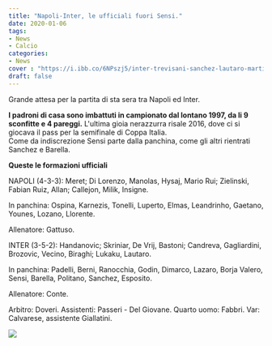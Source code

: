 ```yaml
---
title: "Napoli-Inter, le ufficiali fuori Sensi."
date: 2020-01-06
tags:
- News
- Calcio
categories:
- News
cover : "https://i.ibb.co/6NPszj5/inter-trevisani-sanchez-lautaro-martinez-perfetto-per-lukaku.jpg"
draft: false
---
```


<p>Grande attesa per la partita di sta sera tra Napoli ed Inter.</p>
<strong> I padroni di casa sono imbattuti in campionato dal lontano 1997, da li 9 sconfitte e 4 pareggi.</strong>
L'ultima gioia nerazzurra risale 2016, dove ci si giocava il pass per la semifinale di Coppa Italia.<br>
Come da indiscrezione Sensi parte dalla panchina, come gli altri rientrati Sanchez e Barella.

<strong>Queste le formazioni ufficiali</strong>

NAPOLI (4-3-3): Meret; Di Lorenzo, Manolas, Hysaj, Mario Rui; Zielinski, Fabian Ruiz, Allan; Callejon, Milik, Insigne.

In panchina: Ospina, Karnezis, Tonelli, Luperto, Elmas, Leandrinho, Gaetano, Younes, Lozano, Llorente.

Allenatore: Gattuso.

INTER (3-5-2): Handanovic; Skriniar, De Vrij, Bastoni; Candreva, Gagliardini, Brozovic, Vecino, Biraghi; Lukaku, Lautaro.

In panchina: Padelli, Berni, Ranocchia, Godin, Dimarco, Lazaro, Borja Valero, Sensi, Barella, Politano, Sanchez, Esposito.

Allenatore: Conte.

Arbitro: Doveri. Assistenti: Passeri - Del Giovane. Quarto uomo: Fabbri.  Var: Calvarese, assistente Giallatini.

<a href="https://www.bluehost.com/track/seriousman/" target="_blank"> <img border="0" src="https://bluehost-cdn.com/media/partner/images/seriousman/728x90/728x90BW.png"> </a>
